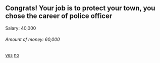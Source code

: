 ## Congrats! Your job is to protect your town, you chose the career of police officer
 Salary: 40,000 
###### Amount of money: 60,000
 
[yes](../marrige.md) [no](../home/house.md)